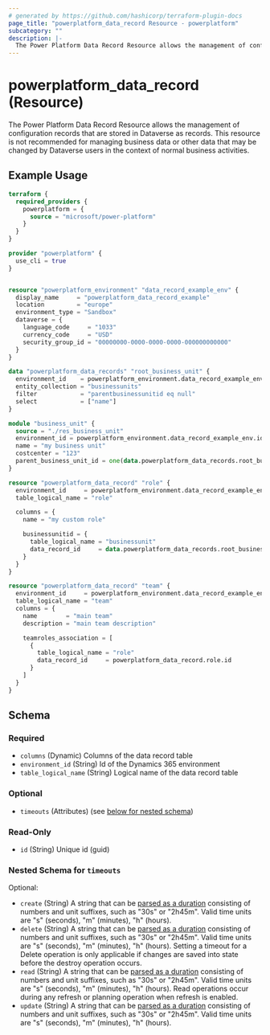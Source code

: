 ```yaml
---
# generated by https://github.com/hashicorp/terraform-plugin-docs
page_title: "powerplatform_data_record Resource - powerplatform"
subcategory: ""
description: |-
  The Power Platform Data Record Resource allows the management of configuration records that are stored in Dataverse as records. This resource is not recommended for managing business data or other data that may be changed by Dataverse users in the context of normal business activities.
---
```


# powerplatform_data_record (Resource)

The Power Platform Data Record Resource allows the management of configuration records that are stored in Dataverse as records. This resource is not recommended for managing business data or other data that may be changed by Dataverse users in the context of normal business activities.

## Example Usage

```terraform
terraform {
  required_providers {
    powerplatform = {
      source = "microsoft/power-platform"
    }
  }
}

provider "powerplatform" {
  use_cli = true
}


resource "powerplatform_environment" "data_record_example_env" {
  display_name     = "powerplatform_data_record_example"
  location         = "europe"
  environment_type = "Sandbox"
  dataverse = {
    language_code     = "1033"
    currency_code     = "USD"
    security_group_id = "00000000-0000-0000-0000-000000000000"
  }
}

data "powerplatform_data_records" "root_business_unit" {
  environment_id    = powerplatform_environment.data_record_example_env.id
  entity_collection = "businessunits"
  filter            = "parentbusinessunitid eq null"
  select            = ["name"]
}

module "business_unit" {
  source = "./res_business_unit"
  environment_id = powerplatform_environment.data_record_example_env.id
  name = "my business unit"
  costcenter = "123"
  parent_business_unit_id = one(data.powerplatform_data_records.root_business_unit.rows).businessunitid  
}

resource "powerplatform_data_record" "role" {
  environment_id     = powerplatform_environment.data_record_example_env.id
  table_logical_name = "role"

  columns = {
    name = "my custom role"

    businessunitid = {
      table_logical_name = "businessunit"
      data_record_id     = data.powerplatform_data_records.root_business_unit.rows[0].businessunitid
    }
  }
}

resource "powerplatform_data_record" "team" {
  environment_id     = powerplatform_environment.data_record_example_env.id
  table_logical_name = "team"
  columns = {
    name        = "main team"
    description = "main team description"

    teamroles_association = [
      {
        table_logical_name = "role"
        data_record_id     = powerplatform_data_record.role.id
      }
    ]
  }
}
```

<!-- schema generated by tfplugindocs -->
## Schema

### Required

- `columns` (Dynamic) Columns of the data record table
- `environment_id` (String) Id of the Dynamics 365 environment
- `table_logical_name` (String) Logical name of the data record table

### Optional

- `timeouts` (Attributes) (see [below for nested schema](#nestedatt--timeouts))

### Read-Only

- `id` (String) Unique id (guid)

<a id="nestedatt--timeouts"></a>
### Nested Schema for `timeouts`

Optional:

- `create` (String) A string that can be [parsed as a duration](https://pkg.go.dev/time#ParseDuration) consisting of numbers and unit suffixes, such as "30s" or "2h45m". Valid time units are "s" (seconds), "m" (minutes), "h" (hours).
- `delete` (String) A string that can be [parsed as a duration](https://pkg.go.dev/time#ParseDuration) consisting of numbers and unit suffixes, such as "30s" or "2h45m". Valid time units are "s" (seconds), "m" (minutes), "h" (hours). Setting a timeout for a Delete operation is only applicable if changes are saved into state before the destroy operation occurs.
- `read` (String) A string that can be [parsed as a duration](https://pkg.go.dev/time#ParseDuration) consisting of numbers and unit suffixes, such as "30s" or "2h45m". Valid time units are "s" (seconds), "m" (minutes), "h" (hours). Read operations occur during any refresh or planning operation when refresh is enabled.
- `update` (String) A string that can be [parsed as a duration](https://pkg.go.dev/time#ParseDuration) consisting of numbers and unit suffixes, such as "30s" or "2h45m". Valid time units are "s" (seconds), "m" (minutes), "h" (hours).
